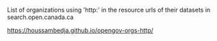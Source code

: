 List of organizations using 'http:' in the resource urls of their datasets in search.open.canada.ca

https://houssambedja.github.io/opengov-orgs-http/
